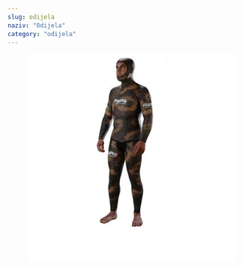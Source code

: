 ```yaml
---
slug: odijela
naziv: "Odijela"
category: "odijela"
---
```


<figure class="figure">
    <img src="./images/wetsuit.jpeg" alt="wetsuit"/>
</figure>